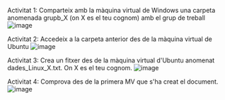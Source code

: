 Activitat 1: 
Comparteix amb la màquina virtual de Windows una carpeta anomenada grupb_X (on X es el teu cognom) amb el grup de treball
![image](https://github.com/user-attachments/assets/aee039d5-1aa1-4b34-81f8-1c025231af9c)

Activitat 2: 
Accedeix a la carpeta anterior des de la màquina virtual de Ubuntu
![image](https://github.com/user-attachments/assets/11ac6080-df2d-432a-8cea-aecacb9aaed2)

Activitat 3: 
Crea un fitxer des de la màquina virtual d'Ubuntu anomenat dades_Linux_X.txt. On X es el teu cognom. 
![image](https://github.com/user-attachments/assets/3cffba86-5303-4651-9526-35a36e7fa0ed)

Activitat 4: 
Comprova des de la primera MV que s'ha creat el document.
![image](https://github.com/user-attachments/assets/c74b6b9f-fccb-490e-80f8-ac2d07e80229)
